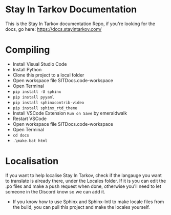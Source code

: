 # Stay In Tarkov Documentation
 
This is the Stay In Tarkov documentation Repo, if you're looking for the docs, go here: https://docs.stayintarkov.com/

# Compiling 

- Install Visual Studio Code
- Install Python
- Clone this project to a local folder
- Open workspace file SITDocs.code-workspace
- Open Terminal 
- `pip install -U sphinx`
- `pip install pyyaml`
- `pip install sphinxcontrib-video`
- `pip install sphinx_rtd_theme`
- Install VSCode Extension `Run on Save` by emeraldwalk
- Restart VSCode
- Open workspace file SITDocs.code-workspace
- Open Terminal
- `cd docs`
- `.\make.bat html`

# Localisation

If you want to help localise Stay In Tarkov, check if the langauge you want to translate is already there, under the Locales folder. If it is you can edit the .po files and make a push request when done, otherwise you'll need to let someone in the Discord know so we can add it.

* If you know how to use Sphinx and Sphinx-Intl to make locale files from the build, you can pull this project and make the locales yourself.